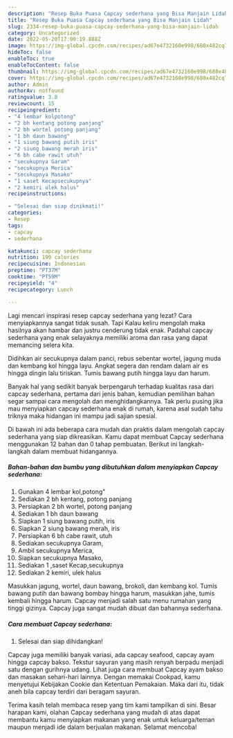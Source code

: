 ```yaml
---
description: "Resep Buka Puasa Capcay sederhana yang Bisa Manjain Lidah"
title: "Resep Buka Puasa Capcay sederhana yang Bisa Manjain Lidah"
slug: 2334-resep-buka-puasa-capcay-sederhana-yang-bisa-manjain-lidah
category: Uncategorized
date: 2022-05-20T17:00:19.888Z
image: https://img-global.cpcdn.com/recipes/ad67e4732160e998/680x482cq70/capcay-sederhana-foto-resep-utama.jpg
hideToc: false
enableToc: true
enableTocContent: false
thumbnail: https://img-global.cpcdn.com/recipes/ad67e4732160e998/680x482cq70/capcay-sederhana-foto-resep-utama.jpg
cover: https://img-global.cpcdn.com/recipes/ad67e4732160e998/680x482cq70/capcay-sederhana-foto-resep-utama.jpg
author: Admin
authorAv: notfound
ratingvalue: 3.8
reviewcount: 15
recipeingredient:
- "4 lembar kolpotong"
- "2 bh kentang potong panjang"
- "2 bh wortel potong panjang"
- "1 bh daun bawang"
- "1 siung bawang putih iris"
- "2 siung bawang merah iris"
- "6 bh cabe rawit utuh"
- "secukupnya Garam"
- "secukupnya Merica"
- "secukupnya Masako"
- "1 saset Kecapsecukupnya"
- "2 kemiri ulek halus"
recipeinstructions:

- "Selesai dan siap dinikmati!"
categories:
- Resep
tags:
- capcay
- sederhana

katakunci: capcay sederhana 
nutrition: 190 calories
recipecuisine: Indonesian
preptime: "PT37M"
cooktime: "PT59M"
recipeyield: "4"
recipecategory: Lunch

---
```



Lagi mencari inspirasi resep capcay sederhana yang lezat? Cara menyiapkannya sangat tidak susah. Tapi Kalau keliru mengolah maka hasilnya akan hambar dan justru cenderung tidak enak. Padahal capcay sederhana yang enak selayaknya memiliki aroma dan rasa yang dapat memancing selera kita.


Didihkan air secukupnya dalam panci, rebus sebentar wortel, jagung muda dan kembang kol hingga layu. Angkat segera dan rendam dalam air es hingga dingin lalu tiriskan. Tumis bawang putih hingga layu dan harum.

Banyak hal yang sedikit banyak berpengaruh terhadap kualitas rasa dari capcay sederhana, pertama dari jenis bahan, kemudian pemilihan bahan segar sampai cara mengolah dan menghidangkannya. Tak perlu pusing jika mau menyiapkan capcay sederhana enak di rumah, karena asal sudah tahu triknya maka hidangan ini mampu jadi sajian spesial.


Di bawah ini ada beberapa cara mudah dan praktis dalam mengolah capcay sederhana yang siap dikreasikan. Kamu dapat membuat Capcay sederhana menggunakan 12 bahan dan 0 tahap pembuatan. Berikut ini langkah-langkah dalam membuat hidangannya.

<!--inarticleads1-->

##### Bahan-bahan dan bumbu yang dibutuhkan dalam menyiapkan Capcay sederhana:

1. Gunakan 4 lembar kol,potong&#34;
1. Sediakan 2 bh kentang, potong panjang
1. Persiapkan 2 bh wortel, potong panjang
1. Sediakan 1 bh daun bawang
1. Siapkan 1 siung bawang putih, iris
1. Siapkan 2 siung bawang merah, iris
1. Persiapkan 6 bh cabe rawit, utuh
1. Sediakan secukupnya Garam,
1. Ambil secukupnya Merica,
1. Siapkan secukupnya Masako,
1. Sediakan 1 ,saset Kecap,secukupnya
1. Sediakan 2 kemiri, ulek halus


Masukkan jagung, wortel, daun bawang, brokoli, dan kembang kol. Tumis bawang putih dan bawang bombay hingga harum, masukkan jahe, tumis kembali hingga harum. Capcay menjadi salah satu menu rumahan yang tinggi gizinya. Capcay juga sangat mudah dibuat dan bahannya sederhana. 

<!--inarticleads2-->

##### Cara membuat Capcay sederhana:


1. Selesai dan siap dihidangkan!

Capcay juga memiliki banyak variasi, ada capcay seafood, capcay ayam hingga capcay bakso. Tekstur sayuran yang masih renyah berpadu menjadi satu dengan gurihnya udang. Lihat juga cara membuat Capcay ayam bakso dan masakan sehari-hari lainnya. Dengan memakai Cookpad, kamu menyetujui Kebijakan Cookie dan Ketentuan Pemakaian. Maka dari itu, tidak aneh bila capcay terdiri dari beragam sayuran. 

Terima kasih telah membaca resep yang tim kami tampilkan di sini. Besar harapan kami, olahan Capcay sederhana yang mudah di atas dapat membantu kamu menyiapkan makanan yang enak untuk keluarga/teman maupun menjadi ide dalam berjualan makanan. Selamat mencoba!
